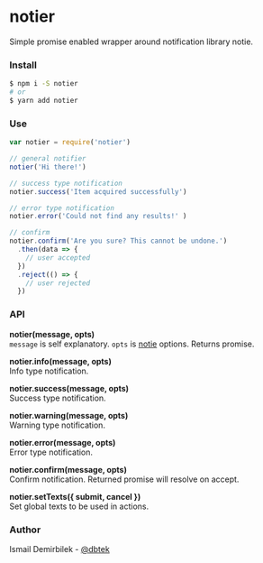 # notier
Simple promise enabled wrapper around notification library notie.


### Install
```bash
$ npm i -S notier
# or
$ yarn add notier
```

### Use
```js
var notier = require('notier')

// general notifier
notier('Hi there!')

// success type notification
notier.success('Item acquired successfully')

// error type notification
notier.error('Could not find any results!' )

// confirm
notier.confirm('Are you sure? This cannot be undone.')
  .then(data => {
    // user accepted
  })
  .reject(() => {
    // user rejected
  })
```


### API

**notier(message, opts)**  
`message` is self explanatory. `opts` is [notie](https://github.com/jaredreich/notie) options. Returns promise.

**notier.info(message, opts)**  
Info type notification.

**notier.success(message, opts)**  
Success type notification.

**notier.warning(message, opts)**  
Warning type notification.

**notier.error(message, opts)**  
Error type notification.

**notier.confirm(message, opts)**  
Confirm notification. Returned promise will resolve on accept.

**notier.setTexts({ submit, cancel })**  
Set global texts to be used in actions.


### Author
Ismail Demirbilek - [@dbtek](https://twitter.com/dbtek)
